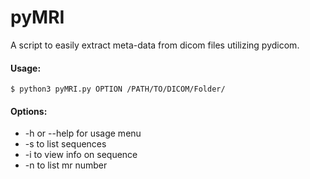 # pyMRI
  
A script to easily extract meta-data from dicom files utilizing pydicom.

#### Usage:

 `$ python3 pyMRI.py OPTION /PATH/TO/DICOM/Folder/`
  
#### Options:
*  -h or --help for usage menu
*  -s to list sequences
*  -i to view info on sequence
*  -n to list mr number

